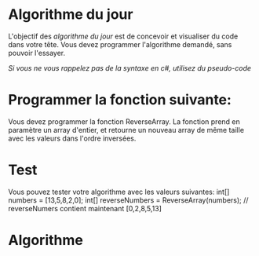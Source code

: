 # Algorithme du jour
L'objectif des *algorithme du jour* est de concevoir et visualiser du code dans votre tête.  Vous devez programmer l'algorithme demandé, sans pouvoir l'essayer.

*Si vous ne vous rappelez pas de la syntaxe en c#, utilisez du pseudo-code*

# Programmer la fonction suivante:
Vous devez programmer la fonction ReverseArray.  La fonction prend en paramètre un array d'entier, et retourne un nouveau array de même taille avec les valeurs dans l'ordre inversées.

# Test
Vous pouvez tester votre algorithme avec les valeurs suivantes:
int[] numbers = [13,5,8,2,0];
int[] reverseNumbers = ReverseArray(numbers);  // reverseNumers contient maintenant [0,2,8,5,13]

# Algorithme
```c#

```